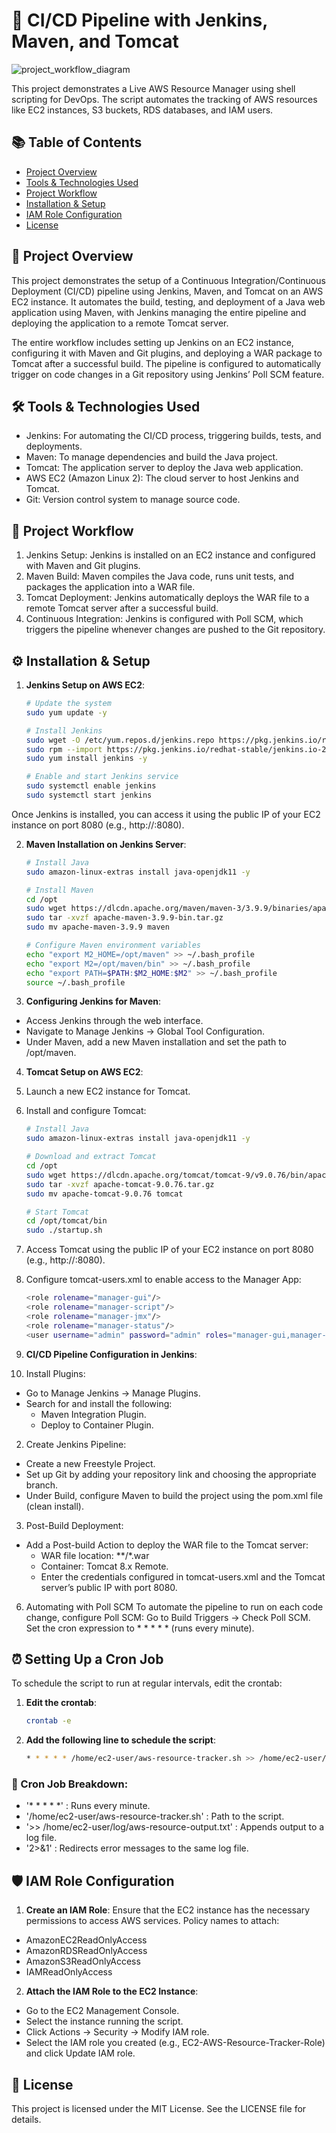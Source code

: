 # 🌟 CI/CD Pipeline with Jenkins, Maven, and Tomcat
![project_workflow_diagram](https://github.com/user-attachments/assets/72c63584-dce7-4c8d-b94d-b3c2f5986ecc)


This project demonstrates a Live AWS Resource Manager using shell scripting for DevOps. The script automates the tracking of AWS resources like EC2 instances, S3 buckets, RDS databases, and IAM users.

## 📚 Table of Contents
- [Project Overview](#project-overview)
- [Tools & Technologies Used](#tools-&-technologies-used)
- [Project Workflow](#project-workflow)
- [Installation & Setup](#installation-&-setup)
- [IAM Role Configuration](#iam-role-configuration)
- [License](#license)

## 🚀 Project Overview

This project demonstrates the setup of a Continuous Integration/Continuous Deployment (CI/CD) pipeline using Jenkins, Maven, and Tomcat on an AWS EC2 instance. It automates the build, testing, and deployment of a Java web application using Maven, with Jenkins managing the entire pipeline and deploying the application to a remote Tomcat server.

The entire workflow includes setting up Jenkins on an EC2 instance, configuring it with Maven and Git plugins, and deploying a WAR package to Tomcat after a successful build. The pipeline is configured to automatically trigger on code changes in a Git repository using Jenkins’ Poll SCM feature.

## 🛠️ Tools & Technologies Used

 - Jenkins: For automating the CI/CD process, triggering builds, tests, and deployments.
 - Maven: To manage dependencies and build the Java project.
 - Tomcat: The application server to deploy the Java web application.
 - AWS EC2 (Amazon Linux 2): The cloud server to host Jenkins and Tomcat.
 - Git: Version control system to manage source code.

## 🚀 Project Workflow

1. Jenkins Setup: Jenkins is installed on an EC2 instance and configured with Maven and Git plugins.
2. Maven Build: Maven compiles the Java code, runs unit tests, and packages the application into a WAR file.
3. Tomcat Deployment: Jenkins automatically deploys the WAR file to a remote Tomcat server after a successful build.
4. Continuous Integration: Jenkins is configured with Poll SCM, which triggers the pipeline whenever changes are pushed to the Git repository.

## ⚙️ Installation & Setup

1. **Jenkins Setup on AWS EC2**:
   ```bash
   # Update the system
   sudo yum update -y

   # Install Jenkins
   sudo wget -O /etc/yum.repos.d/jenkins.repo https://pkg.jenkins.io/redhat-stable/jenkins.repo
   sudo rpm --import https://pkg.jenkins.io/redhat-stable/jenkins.io-2023.key
   sudo yum install jenkins -y

   # Enable and start Jenkins service
   sudo systemctl enable jenkins
   sudo systemctl start jenkins
   
  Once Jenkins is installed, you can access it using the public IP of your EC2 instance on port 8080 (e.g., http://<EC2-Public-IP>:8080).
  
2. **Maven Installation on Jenkins Server**:
   ```bash
   # Install Java
   sudo amazon-linux-extras install java-openjdk11 -y

   # Install Maven
   cd /opt
   sudo wget https://dlcdn.apache.org/maven/maven-3/3.9.9/binaries/apache-maven-3.9.9-bin.tar.gz
   sudo tar -xvzf apache-maven-3.9.9-bin.tar.gz
   sudo mv apache-maven-3.9.9 maven

   # Configure Maven environment variables
   echo "export M2_HOME=/opt/maven" >> ~/.bash_profile
   echo "export M2=/opt/maven/bin" >> ~/.bash_profile
   echo "export PATH=$PATH:$M2_HOME:$M2" >> ~/.bash_profile
   source ~/.bash_profile

3. **Configuring Jenkins for Maven**:
   
 - Access Jenkins through the web interface.
 - Navigate to Manage Jenkins → Global Tool Configuration.
 - Under Maven, add a new Maven installation and set the path to /opt/maven.

4. **Tomcat Setup on AWS EC2**:
   
 1. Launch a new EC2 instance for Tomcat.
 2. Install and configure Tomcat:
    ```bash
    # Install Java
    sudo amazon-linux-extras install java-openjdk11 -y

    # Download and extract Tomcat
    cd /opt
    sudo wget https://dlcdn.apache.org/tomcat/tomcat-9/v9.0.76/bin/apache-tomcat-9.0.76.tar.gz
    sudo tar -xvzf apache-tomcat-9.0.76.tar.gz
    sudo mv apache-tomcat-9.0.76 tomcat

    # Start Tomcat
    cd /opt/tomcat/bin
    sudo ./startup.sh
  3. Access Tomcat using the public IP of your EC2 instance on port 8080 (e.g., http://<EC2-Public-IP>:8080).

  4. Configure tomcat-users.xml to enable access to the Manager App:
     ```bash
     <role rolename="manager-gui"/>
     <role rolename="manager-script"/>
     <role rolename="manager-jmx"/>
     <role rolename="manager-status"/>
     <user username="admin" password="admin" roles="manager-gui,manager-script,manager-jmx,manager-status"/>

 5. **CI/CD Pipeline Configuration in Jenkins**:
  1. Install Plugins:

   - Go to Manage Jenkins → Manage Plugins.
   - Search for and install the following:
     - Maven Integration Plugin.
     - Deploy to Container Plugin.
       
  2. Create Jenkins Pipeline:

   - Create a new Freestyle Project.
   - Set up Git by adding your repository link and choosing the appropriate branch.
   - Under Build, configure Maven to build the project using the pom.xml file (clean install).

  3. Post-Build Deployment:

   - Add a Post-build Action to deploy the WAR file to the Tomcat server:
     - WAR file location: **/*.war
     - Container: Tomcat 8.x Remote.
     - Enter the credentials configured in tomcat-users.xml and the Tomcat server’s public IP with port 8080.

  6. Automating with Poll SCM
To automate the pipeline to run on each code change, configure Poll SCM:
Go to Build Triggers → Check Poll SCM.
Set the cron expression to * * * * * (runs every minute).

## ⏰ Setting Up a Cron Job

To schedule the script to run at regular intervals, edit the crontab:

1. **Edit the crontab**:
   ```bash
   crontab -e
2. **Add the following line to schedule the script**:
   ```bash
   * * * * * /home/ec2-user/aws-resource-tracker.sh >> /home/ec2-user/log/aws-resource-output.txt 2>&1

### 📝 Cron Job Breakdown:
 - '* * * * *' : Runs every minute.
 - '/home/ec2-user/aws-resource-tracker.sh' : Path to the script.
 - '>> /home/ec2-user/log/aws-resource-output.txt' : Appends output to a log file.
 - '2>&1' : Redirects error messages to the same log file.

## 🛡️ IAM Role Configuration

1. **Create an IAM Role**: Ensure that the EC2 instance has the necessary permissions to access AWS services.
Policy names to attach:
 - AmazonEC2ReadOnlyAccess
 - AmazonRDSReadOnlyAccess
 - AmazonS3ReadOnlyAccess
 - IAMReadOnlyAccess
2. **Attach the IAM Role to the EC2 Instance**:
 - Go to the EC2 Management Console.
 - Select the instance running the script.
 - Click Actions → Security → Modify IAM role.
 - Select the IAM role you created (e.g., EC2-AWS-Resource-Tracker-Role) and click Update IAM role.

## 📄 License

This project is licensed under the MIT License. See the LICENSE file for details.

